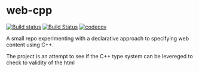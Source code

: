 # web-cpp

[![Build status](https://ci.appveyor.com/api/projects/status/xytpoh2k1bnjkike?svg=true)](https://ci.appveyor.com/project/gdunton/web-cpp)
[![Build Status](https://travis-ci.org/gdunton/web-cpp.svg?branch=master)](https://travis-ci.org/gdunton/web-cpp)
[![codecov](https://codecov.io/gh/gdunton/web-cpp/branch/master/graph/badge.svg)](https://codecov.io/gh/gdunton/web-cpp)


A small repo experimenting with a declarative approach to specifying web content using C++. 

The project is an attempt to see if the C++ type system can be levereged to check to validity of the html

